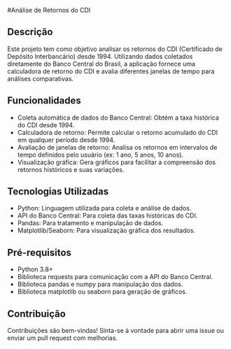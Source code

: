 #Análise de Retornos do CDI

## Descrição
Este projeto tem como objetivo analisar os retornos do CDI (Certificado de Depósito Interbancário) desde 1994. Utilizando dados coletados diretamente do Banco Central do Brasil, a aplicação fornece uma calculadora de retorno do CDI e avalia diferentes janelas de tempo para análises comparativas.

## Funcionalidades
* Coleta automática de dados do Banco Central: Obtém a taxa histórica do CDI desde 1994.
* Calculadora de retorno: Permite calcular o retorno acumulado do CDI em qualquer período desde 1994.
* Avaliação de janelas de retorno: Analisa os retornos em intervalos de tempo definidos pelo usuário (ex: 1 ano, 5 anos, 10 anos).
* Visualização gráfica: Gera gráficos para facilitar a compreensão dos retornos históricos e suas variações.

## Tecnologias Utilizadas
* Python: Linguagem utilizada para coleta e análise de dados.
* API do Banco Central: Para coleta das taxas históricas do CDI.
* Pandas: Para tratamento e manipulação de dados.
* Matplotlib/Seaborn: Para visualização gráfica dos resultados.

## Pré-requisitos
* Python 3.8+
* Biblioteca requests para comunicação com a API do Banco Central.
* Biblioteca pandas e numpy para manipulação dos dados.
* Biblioteca matplotlib ou seaborn para geração de gráficos.

## Contribuição
Contribuições são bem-vindas! Sinta-se à vontade para abrir uma issue ou enviar um pull request com melhorias.
